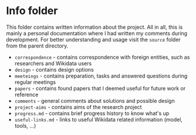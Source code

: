 # Info folder

This folder contains written information about the project.
All in all, this is mainly a personal documentation where I had written my comments during development.
For better understanding and usage visit the `source` folder from the parent directory.

- `correspondence` - contains correspondence with foreign entities, such as researchers and Wikidata users
- `design` - contains design options
- `meeteings` - contains preparation, tasks and answered questions during regular meetings
- `papers` - contains found papers that I deemed useful for future work or reference
- `comments` - general comments about solutions and possible design
- `project-aims` - contains aims of the research project
- `progress.md` - contains brief progress history to know what's up
- `useful-links.md` - links to useful Wikidata related information (model, tools, ...)